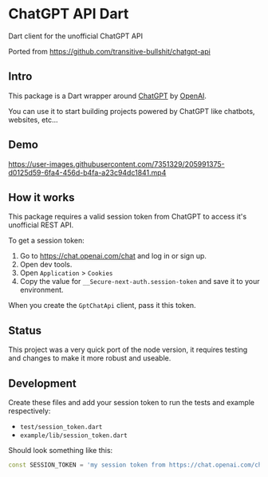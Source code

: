 # ChatGPT API Dart
Dart client for the unofficial ChatGPT API

Ported from https://github.com/transitive-bullshit/chatgpt-api

## Intro

This package is a Dart wrapper around [ChatGPT](https://openai.com/blog/chatgpt) by [OpenAI](https://openai.com).

You can use it to start building projects powered by ChatGPT like chatbots, websites, etc...

## Demo

https://user-images.githubusercontent.com/7351329/205991375-d0125d59-6fa4-456d-b4fa-a23c94dc1841.mp4

## How it works

This package requires a valid session token from ChatGPT to access it's unofficial REST API.

To get a session token:

1. Go to https://chat.openai.com/chat and log in or sign up.
2. Open dev tools.
3. Open `Application` > `Cookies`
4. Copy the value for `__Secure-next-auth.session-token` and save it to your environment.

When you create the `GptChatApi` client, pass it this token.

## Status
This project was a very quick port of the node version, it requires testing and changes to make it more robust and useable.

## Development

Create these files and add your session token to run the tests and example respectively:
- `test/session_token.dart`
- `example/lib/session_token.dart`

Should look something like this:
```dart
const SESSION_TOKEN = 'my session token from https://chat.openai.com/chat';
```

